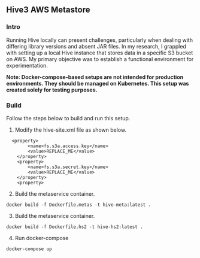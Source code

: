 ## Hive3 AWS Metastore

### Intro
Running Hive locally can present challenges, particularly when dealing with differing library versions and absent JAR files. In my research, I grappled with setting up a local Hive instance that stores data in a specific S3 bucket on AWS. My primary objective was to establish a functional environment for experimentation.

**Note: Docker-compose-based setups are not intended for production environments. They should be managed on Kubernetes. This setup was created solely for testing purposes.**

### Build

Follow the steps below to build and run this setup.

1. Modify the hive-site.xml file as shown below.

```
  <property>
        <name>fs.s3a.access.key</name>
        <value>REPLACE_ME</value>
    </property>
    <property>
        <name>fs.s3a.secret.key</name>
        <value>REPLACE_ME</value>
    </property>
    <property>
```

2. Build the metaservice container.

``` docker build -f Dockerfile.metas -t hive-meta:latest . ```


3. Build the metaservice container.

``` docker build -f Dockerfile.hs2 -t hive-hs2:latest . ```

4. Run docker-compose

``` docker-compose up ```
